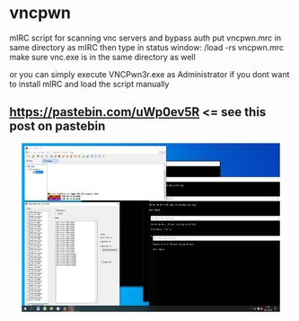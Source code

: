# vncpwn
mIRC script for scanning vnc servers and bypass auth
put vncpwn.mrc in same directory as mIRC then type in status window: /load -rs vncpwn.mrc
make sure vnc.exe is in the same directory as well

or you can simply execute VNCPwn3r.exe as Administrator if you dont want to install mIRC and load the script manually

## https://pastebin.com/uWp0ev5R <= see this post on pastebin 

<p align="center">
  <img width="460" height="300" src="https://github.com/ind3p3nd3nt/vncpwn/blob/main/2021-08-26%2013_39_52-.png?raw=true">
</p>

